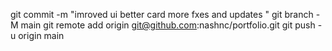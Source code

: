 
git commit -m "imroved ui better card more fxes and updates   "
git branch -M main
git remote add origin git@github.com:nashnc/portfolio.git
git push -u origin main
